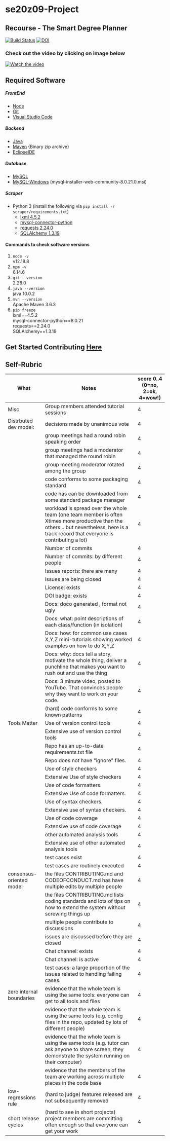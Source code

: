 # se20z09-Project
## Recourse - The Smart Degree Planner
[![Build Status](https://travis-ci.com/se20z09/se20z09-Project.svg?branch=master)](https://travis-ci.com/se20z09/se20z09-Project)   [![DOI](https://zenodo.org/badge/293668834.svg)](https://zenodo.org/badge/latestdoi/293668834)

### Check out the video by clicking on image below
[![Watch the video](https://img.youtube.com/vi/bXHF39NtZzY/0.jpg)](https://www.youtube.com/watch?v=bXHF39NtZzY)
## Required Software
##### FrontEnd
* [Node](https://nodejs.org/en/download/)
* [Git](https://git-scm.com/downloads)
* [Visual Studio Code](https://code.visualstudio.com/download)
##### Backend
* [Java](https://www.oracle.com/java/technologies/java-archive-javase10-downloads.html)
* [Maven](https://maven.apache.org/download.cgi) {Binary zip archive}
* [EclipseIDE](https://www.eclipse.org/downloads/)
##### Database
* [MySQL](https://dev.mysql.com/downloads/)
* [MySQL-Windows](https://dev.mysql.com/downloads/windows/installer/8.0.html) (mysql-installer-web-community-8.0.21.0.msi)
##### Scraper
* Python 3 (install the following via `pip install -r scraper/requirements.txt`)
    * [lxml 4.5.2](https://pypi.org/project/lxml/)
    * [mysql-connector-python](https://dev.mysql.com/doc/connector-python/en/)
    * [requests 2.24.0](https://requests.readthedocs.io/en/master/)
    * [SQLAlchemy 1.3.19](https://www.sqlalchemy.org)

#### Commands to check software versions
1. `node -v` <br/>
  v12.18.8
2. `npm -v` <br/>
  6.14.6
3. `git --version` <br/>
  2.28.0
4. `java --version` <br/>
  java 10.0.2
5. `mvn --version` <br/>
  Apache Maven 3.6.3
6. `pip freeze` <br/>
  lxml==4.5.2  
  mysql-connector-python==8.0.21  
  requests==2.24.0  
  SQLAlchemy==1.3.19  

## Get Started Contributing [Here](https://github.com/se20z09/se20z09-Project/wiki/Get-Started-with-Schedule-Optimizer)<br>

## Self-Rubric
|What | Notes|score 0..4<br>(0=no, 2=ok, 4=wow!)|
|-----|------|------|
|Misc | Group members attended tutorial sessions|4|
|Distrbuted dev model: | decisions made by unanimous vote|4|
|| group meetings had a round robin speaking order|4|
|| group meetings had a moderator that managed the round robin|4|
|| group meeting moderator rotated among  the group|4|
|| code conforms to some packaging standard|4|
|| code has can be downloaded from some standard package manager|4|
| |workload is spread over the whole team (one team member is often Xtimes more productive than the others... but nevertheless, here is a track record that everyone is contributing a lot)|4|
|| Number of commits|4|
|| Number of commits: by different people|4|
|| Issues reports: there are many|4|
||  issues are being  closed|4|
|| License: exists|4|
|| DOI badge: exists |4|
||Docs: doco generated , format not ugly |4|
||Docs: what: point descriptions of each class/function (in isolation) |4|
||Docs: how: for common use cases X,Y,Z mini-tutorials showing worked examples on how to do X,Y,Z|4|
||Docs: why: docs tell a story, motivate the whole thing, deliver a punchline that makes you want to rush out and use the thing|4|
||Docs: 3 minute video, posted to YouTube. That convinces people why they want to work on your code.|4|
|| (hard) code conforms to some known patterns |4|
|Tools Matter| Use of version control tools|4|
|| Extensive use of version control tools |4|
|| Repo has an up-to-date requirements.txt file|4|
|| Repo does not have "ignore" files.|4|
||Use of  style checkers |4|
||Extensive Use of  style checkers |4|
|| Use of code  formatters. |4|
|| Extensive Use of code  formatters. |4|
|| Use of syntax checkers. |4|
|| Extensive use of syntax checkers. |4|
|| Use of code coverage |4|
|| Extensive use of code coverage |4|
|| other automated analysis tools|4|
|| Extensive use of  other automated analysis tools|4|
|| test cases exist|4|
|| test cases are routinely executed|4|
| consensus-oriented model| the files CONTRIBUTING.md and CODEOFCONDUCT.md has have multiple edits by multiple people|4|
| | the files CONTRIBUTING.md lists coding standards and lots of tips on how to extend the system without screwing things up|4|
| | multiple people contribute to discussions|4|
|| issues are discussed before they are closed|4|
|| Chat channel: exists|4|
|| Chat channel: is active |4|
|| test cases: a large proportion of the issues related to handling failing cases.|4|
| zero internal boundaries | evidence that the whole team is using the same tools: everyone can get to all tools and files|4|
| | evidence that the whole team is using the same tools (e.g. config files in the repo, updated by lots of different people)|4|
| | evidence that the whole team is using the same tools (e.g. tutor can ask anyone to share screen, they demonstrate the system running on their computer)|4|
| | evidence that the members of the team are working across multiple places in the code base|4|
| low-regressions rule | (hard to judge) features released are not subsequently removed|4|
|short release cycles | (hard to see in short projects) project members are committing often enough so that everyone can get your work|4|
